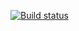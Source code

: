 [![Build status](https://ci.appveyor.com/api/projects/status/ip7jgko0tfxgh5sm/branch/main?svg=true)](https://ci.appveyor.com/project/NikitaKurys62983/ahj-1-1/branch/main)